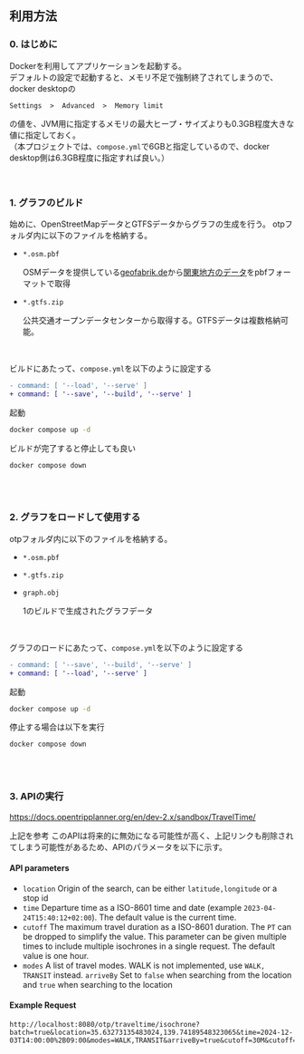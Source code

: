 ## 利用方法

### 0. はじめに

Dockerを利用してアプリケーションを起動する。<br>
デフォルトの設定で起動すると、メモリ不足で強制終了されてしまうので、docker desktopの<br>
```
Settings  >  Advanced  >  Memory limit
```
の値を、JVM用に指定するメモリの最大ヒープ・サイズよりも0.3GB程度大きな値に指定しておく。<br>
（本プロジェクトでは、`compose.yml`で6GBと指定しているので、docker desktop側は6.3GB程度に指定すれば良い。）<br>
<br>
<br>

### 1. グラフのビルド
始めに、OpenStreetMapデータとGTFSデータからグラフの生成を行う。
otpフォルダ内に以下のファイルを格納する。

- `*.osm.pbf`

    OSMデータを提供している[geofabrik.de](https://download.geofabrik.de/)から[関東地方のデータ](https://download.geofabrik.de/asia/japan/kanto.html)をpbfフォーマットで取得

- `*.gtfs.zip`

    公共交通オープンデータセンターから取得する。GTFSデータは複数格納可能。

<br>

ビルドにあたって、`compose.yml`を以下のように設定する
```diff
- command: [ '--load', '--serve' ]
+ command: [ '--save', '--build', '--serve' ]
```

起動
```sh
docker compose up -d
```

ビルドが完了すると停止しても良い
```sh
docker compose down
```
<br>
<br>

### 2. グラフをロードして使用する
otpフォルダ内に以下のファイルを格納する。

- `*.osm.pbf`
- `*.gtfs.zip`
- `graph.obj`

    1のビルドで生成されたグラフデータ

<br>

グラフのロードにあたって、`compose.yml`を以下のように設定する
```diff
- command: [ '--save', '--build', '--serve' ]
+ command: [ '--load', '--serve' ]
```

起動
```sh
docker compose up -d
```

停止する場合は以下を実行
```sh
docker compose down
```
<br>
<br>

### 3. APIの実行

https://docs.opentripplanner.org/en/dev-2.x/sandbox/TravelTime/

上記を参考
このAPIは将来的に無効になる可能性が高く、上記リンクも削除されてしまう可能性があるため、APIのパラメータを以下に示す。

#### API parameters

- `location` Origin of the search, can be either `latitude,longitude` or a stop id
- `time` Departure time as a ISO-8601 time and date (example `2023-04-24T15:40:12+02:00`). The default value is the current time.
- `cutoff` The maximum travel duration as a ISO-8601 duration. The `PT` can be dropped to simplify the value. This parameter can be given multiple times to include multiple isochrones in a single request. The default value is one hour.
- `modes` A list of travel modes. WALK is not implemented, use `WALK, TRANSIT` instead.
`arriveBy` Set to `false` when searching from the location and `true` when searching to the location

#### Example Request

```
http://localhost:8080/otp/traveltime/isochrone?batch=true&location=35.63273135483024,139.74189548323065&time=2024-12-03T14:00:00%2B09:00&modes=WALK,TRANSIT&arriveBy=true&cutoff=30M&cutoff=60M
```
